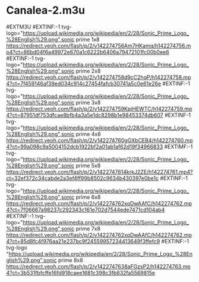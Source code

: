 # Canalea-2.m3u

#EXTM3U
#EXTINF:-1 tvg-logo="https://upload.wikimedia.org/wikipedia/en/2/28/Sonic_Prime_Logo_%28English%29.png",sonic prime 1x8
https://redirect.veoh.com/flash/p/2/v142274756Am7HKamq/h142274756.mp4?ct=86bd04f6a49972e670a1c6222b6406a79472101fc00b0ee6
#EXTINF:-1 tvg-logo="https://upload.wikimedia.org/wikipedia/en/2/28/Sonic_Prime_Logo_%28English%29.png",sonic prime 2x8
https://redirect.veoh.com/flash/p/2/v142274758d9cC2hqP/h142274758.mp4?ct=7f459146af39ed034c914c27454fafcb30741a5c0e61e26e
#EXTINF:-1 tvg-logo="https://upload.wikimedia.org/wikipedia/en/2/28/Sonic_Prime_Logo_%28English%29.png",sonic prime 3x8
https://redirect.veoh.com/flash/p/2/v142274759KpjHEWTC/h142274759.mp4?ct=87951df753dfcae8bfb4a3a5e1dc8298b1e98453374db607
#EXTINF-1 tvg-logo="https://upload.wikimedia.org/wikipedia/en/2/28/Sonic_Prime_Logo_%28English%29.png",sonic prime 4x8
https://redirect.veoh.com/flash/p/2/v142274760gGXbCEB4/h142274760.mp4?ct=99a098c9a5004152dcb1922bf2a01ab1af62d19f34966833
#EXTIMF:-1 tvg-logo="https://upload.wikimedia.org/wikipedia/en/2/28/Sonic_Prime_Logo_%28English%29.png",sonic prime 5x8
https://redirect.veoh.com/flash/p/2/v1422747614krkJ2ZE/h142274761.mp4?ct=32ef372c34cabde2a3ef4ff99b8502c9634b430397e0be1c
#EXTINF:-1 tvg-logo="https://upload.wikimedia.org/wikipedia/en/2/28/Sonic_Prime_Logo_%28English%29.png",sonic prime 6x8
https://redirect.veoh.com/flash/p/2/v142274762xqDwAAfC/h142274762.mp4?ct=7f06667a98237c292343c161e702d7544ede7471cd104ab4
#EXTINF:-1 tvg-logo="https://upload.wikimedia.org/wikipedia/en/2/28/Sonic_Prime_Logo_%28English%29.png",sonic prime 7x8
https://redirect.veoh.com/flash/p/2/v142274762xqDwAAfC/h142274762.mp4?ct=85d8fc4f976aa21e237bc9f24559957234413649f3ffefc9
#EXTINF:-1 tvg-logo "https://upload.wikimedia.org/wikipedia/en/2/28/Sonic_Prime_Logo_%28English%29.png",sonic prime 8x8
https://redirect.veoh.com/flash/p/2/v1422747638aFGzsP2/h142274763.mp4?ct=3b531fbfcffe16fd918caee1681c398c3fb832fa5569815e
